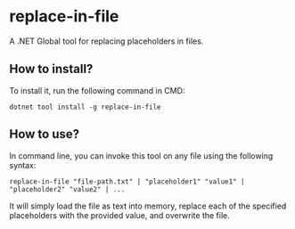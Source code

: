 # replace-in-file

A .NET Global tool for replacing placeholders in files.

## How to install?

To install it, run the following command in CMD:

```
dotnet tool install -g replace-in-file
```

## How to use?

In command line, you can invoke this tool on any file using the following syntax:

```
replace-in-file "file-path.txt" | "placeholder1" "value1" | "placeholder2" "value2" | ...
```

It will simply load the file as text into memory, replace each of the specified placeholders with the provided value, and overwrite the file.
